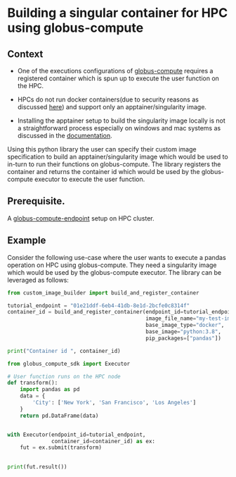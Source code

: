 # Building a singular container for HPC using globus-compute

## Context
* One of the executions configurations of [globus-compute](https://www.globus.org/compute) requires a registered container which is spun up to execute the user function on the HPC.

* HPCs do not run docker containers(due to security reasons as discussed [here](https://docs.vscentrum.be/software/singularity.html)) and support only an apptainer/singularity image.

* Installing the apptainer setup to build the singularity image locally is not a straightforward process especially on windows and mac systems as discussed in the [documentation](https://apptainer.org/docs/admin/main/installation.html).

Using this python library the user can specify their custom image specification to build an apptainer/singularity image 
which would be used to in-turn to run their functions on globus-compute. The library registers the container and 
returns the container id which would be used by the globus-compute executor to execute the user function.


## Prerequisite.
A [globus-compute-endpoint](https://globus-compute.readthedocs.io/en/latest/endpoints.html) setup on HPC cluster. 



## Example

Consider the following use-case where the user wants to execute a pandas operation on HPC using globus-compute.
They need a singularity image which would be used by the globus-compute executor. The library can be leveraged as follows:
```python
from custom_image_builder import build_and_register_container

tutorial_endpoint = "01e21ddf-6eb4-41db-8e1d-2bcfe0c8314f"
container_id = build_and_register_container(endpoint_id=tutorial_endpoint,
                                            image_file_name="my-test-image", 
                                            base_image_type="docker", 
                                            base_image="python:3.8",
                                            pip_packages=["pandas"])

print("Container id ", container_id)

from globus_compute_sdk import Executor

# User function runs on the HPC node
def transform():
    import pandas as pd
    data = {
        'City': ['New York', 'San Francisco', 'Los Angeles']
    }
    return pd.DataFrame(data)


with Executor(endpoint_id=tutorial_endpoint,
              container_id=container_id) as ex:
    fut = ex.submit(transform)
    

print(fut.result())

```
